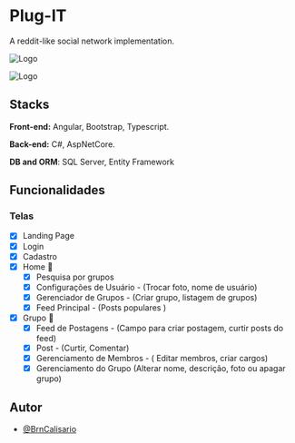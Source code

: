 
# Plug-IT

A reddit-like social network implementation.


![Logo](https://raw.githubusercontent.com/BrnCalisario/plug-it/main/frontend/src/assets/image/logo.jpg)

![Logo](https://raw.githubusercontent.com/BrnCalisario/plug-it/main/frontend/src/assets/image/logo2.jpg)

## Stacks

**Front-end:** Angular, Bootstrap, Typescript.

**Back-end:** C#, AspNetCore.

**DB and ORM**: SQL Server, Entity Framework


## Funcionalidades

### Telas

- [X]  Landing Page
- [X]  Login
- [X]  Cadastro
- [X]  Home 🚧
    - [X]  Pesquisa por grupos
    - [X]  Configurações de Usuário - (Trocar foto, nome de usuário)
    - [X]  Gerenciador de Grupos - (Criar grupo, listagem de grupos)
    - [X]  Feed Principal - (Posts populares )
- [X]  Grupo 🚧
    - [X]  Feed de Postagens - (Campo para criar postagem, curtir posts do feed) 
    - [X]  Post - (Curtir, Comentar)
    - [X]  Gerenciamento de Membros - ( Editar membros, criar cargos)
    - [X]  Gerenciamento do Grupo (Alterar nome, descrição, foto ou apagar grupo)

## Autor

- [@BrnCalisario](https://github.com/BrnCalisario/)

